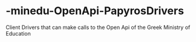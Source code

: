 # -minedu-OpenApi-PapyrosDrivers
Client Drivers that can make calls to the Open Api of the Greek Ministry of Education
